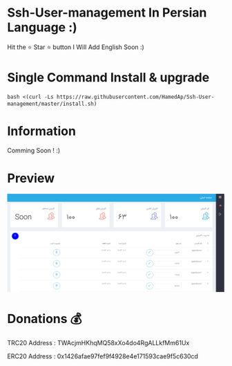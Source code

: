 # Ssh-User-management In Persian Language :)
Hit the ⭐ Star ⭐ button
I Will Add English Soon :)

# Single Command Install & upgrade


````
bash <(curl -Ls https://raw.githubusercontent.com/HamedAp/Ssh-User-management/master/install.sh)
````

# Information
Comming Soon ! :)

# Preview
![](screenshot/Capture.png)



# Donations 💰
TRC20 Address :
TWAcjmHKhqMQ58xXo4do4RgALLkfMm61Ux

ERC20 Address :
0x1426afae97fef9f4928e4e171593cae9f5c630cd
